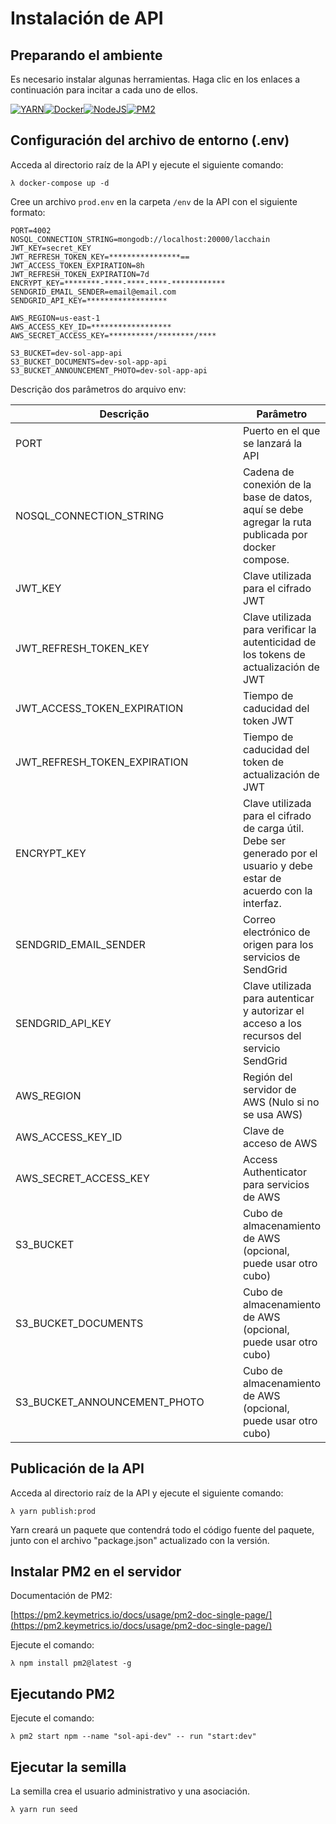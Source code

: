 # Instalación de API

## Preparando el ambiente&#x20;

Es necesario instalar algunas herramientas. Haga clic en los enlaces a continuación para incitar a cada uno de ellos.

[![YARN](https://img.shields.io/badge/Yarn-2C8EBB.svg?style=for-the-badge\&logo=Yarn\&logoColor=white)](https://yarnpkg.com/cli/install)[![Docker](https://img.shields.io/badge/docker-%230db7ed.svg?style=for-the-badge\&logo=docker\&logoColor=white)](https://docs.docker.com/compose/install/#install-compose)[![NodeJS](https://img.shields.io/badge/node.js-%2343853D.svg?style=for-the-badge\&logo=node.js\&logoColor=white)](https://nodejs.org/en/)[![PM2](https://img.shields.io/badge/PM2-2B037A.svg?style=for-the-badge\&logo=PM2\&logoColor=white)](https://www.npmjs.com/package/pm2)

## Configuración del archivo de entorno (.env)&#x20;

Acceda al directorio raíz de la API y ejecute el siguiente comando:

```
λ docker-compose up -d
```

Cree un archivo `prod.env` en la carpeta `/env` de la API con el siguiente formato:

```
PORT=4002
NOSQL_CONNECTION_STRING=mongodb://localhost:20000/lacchain
JWT_KEY=secret_KEY
JWT_REFRESH_TOKEN_KEY=****************==
JWT_ACCESS_TOKEN_EXPIRATION=8h
JWT_REFRESH_TOKEN_EXPIRATION=7d
ENCRYPT_KEY=********-****-****-****-************
SENDGRID_EMAIL_SENDER=email@email.com
SENDGRID_API_KEY=******************

AWS_REGION=us-east-1
AWS_ACCESS_KEY_ID=******************
AWS_SECRET_ACCESS_KEY=**********/********/****

S3_BUCKET=dev-sol-app-api
S3_BUCKET_DOCUMENTS=dev-sol-app-api
S3_BUCKET_ANNOUNCEMENT_PHOTO=dev-sol-app-api                                    
```

Descrição dos parâmetros do arquivo env:&#x20;

<table><thead><tr><th width="378">Descrição</th><th>Parâmetro</th></tr></thead><tbody><tr><td>PORT</td><td>Puerto en el que se lanzará la API</td></tr><tr><td>NOSQL_CONNECTION_STRING</td><td>Cadena de conexión de la base de datos, aquí se debe agregar la ruta publicada por docker compose.</td></tr><tr><td>JWT_KEY</td><td>Clave utilizada para el cifrado JWT</td></tr><tr><td>JWT_REFRESH_TOKEN_KEY</td><td>Clave utilizada para verificar la autenticidad de los tokens de actualización de JWT</td></tr><tr><td>JWT_ACCESS_TOKEN_EXPIRATION</td><td>Tiempo de caducidad del token JWT</td></tr><tr><td>JWT_REFRESH_TOKEN_EXPIRATION</td><td>Tiempo de caducidad del token de actualización de JWT</td></tr><tr><td>ENCRYPT_KEY</td><td>Clave utilizada para el cifrado de carga útil. Debe ser generado por el usuario y debe estar de acuerdo con la interfaz.</td></tr><tr><td>SENDGRID_EMAIL_SENDER</td><td>Correo electrónico de origen para los servicios de SendGrid</td></tr><tr><td>SENDGRID_API_KEY</td><td>Clave utilizada para autenticar y autorizar el acceso a los recursos del servicio SendGrid</td></tr><tr><td>AWS_REGION</td><td>Región del servidor de AWS (Nulo si no se usa AWS)</td></tr><tr><td>AWS_ACCESS_KEY_ID</td><td>Clave de acceso de AWS</td></tr><tr><td>AWS_SECRET_ACCESS_KEY</td><td>Access Authenticator para servicios de AWS</td></tr><tr><td>S3_BUCKET</td><td>Cubo de almacenamiento de AWS (opcional, puede usar otro cubo)</td></tr><tr><td>S3_BUCKET_DOCUMENTS</td><td>Cubo de almacenamiento de AWS (opcional, puede usar otro cubo)</td></tr><tr><td>S3_BUCKET_ANNOUNCEMENT_PHOTO</td><td>Cubo de almacenamiento de AWS (opcional, puede usar otro cubo)</td></tr></tbody></table>

## Publicación de la API&#x20;

Acceda al directorio raíz de la API y ejecute el siguiente comando:

```
λ yarn publish:prod
```

Yarn creará un paquete que contendrá todo el código fuente del paquete, junto con el archivo "package.json" actualizado con la versión.

## Instalar PM2 en el servidor

&#x20;Documentación de PM2:

[https://pm2.keymetrics.io/docs/usage/pm2-doc-single-page/](https://pm2.keymetrics.io/docs/usage/pm2-doc-single-page/)

Ejecute el comando:

```
λ npm install pm2@latest -g
```

## Ejecutando PM2

Ejecute el comando:

```
λ pm2 start npm --name "sol-api-dev" -- run "start:dev"
```

## Ejecutar la semilla&#x20;

La semilla crea el usuario administrativo y una asociación.

```
λ yarn run seed
```
